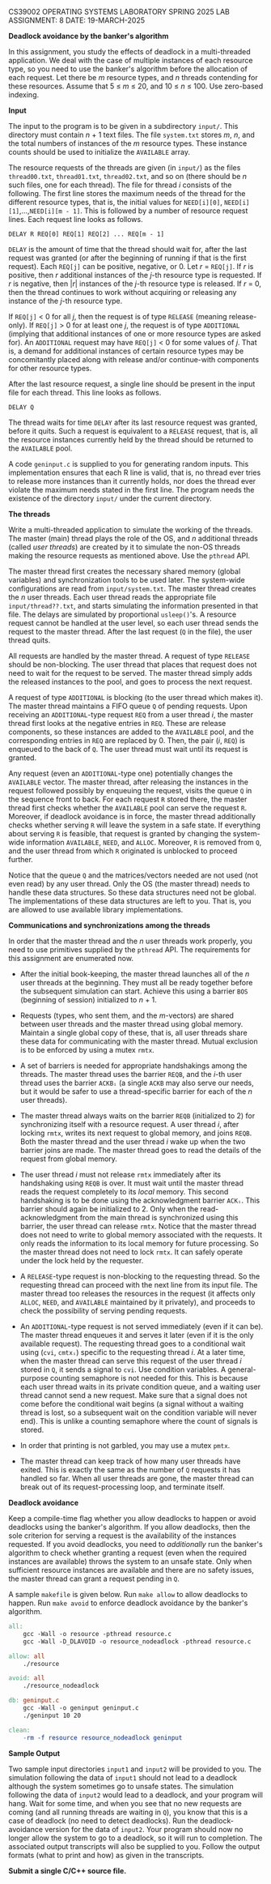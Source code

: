 CS39002 OPERATING SYSTEMS LABORATORY
SPRING 2025
LAB ASSIGNMENT: 8
DATE: 19-MARCH-2025

**Deadlock avoidance by the banker's algorithm**

In this assignment, you study the effects of deadlock in a multi-threaded application. We deal with the case of multiple instances of each resource type, so you need to use the banker's algorithm before the allocation of each request. Let there be *m* resource types, and *n* threads contending for these resources. Assume that 5 ≤ *m* ≤ 20, and 10 ≤ *n* ≤ 100. Use zero-based indexing.

**Input**

The input to the program is to be given in a subdirectory `input/`. This directory must contain *n* + 1 text files. The file `system.txt` stores *m*, *n*, and the total numbers of instances of the *m* resource types. These instance counts should be used to initialize the `AVAILABLE` array.

The resource requests of the threads are given (in `input/`) as the files `thread00.txt`, `thread01.txt`, `thread02.txt`, and so on (there should be *n* such files, one for each thread). The file for thread *i* consists of the following. The first line stores the maximum needs of the thread for the different resource types, that is, the initial values for `NEED[i][0]`, `NEED[i][1]`,...,`NEED[i][m - 1]`. This is followed by a number of resource request lines. Each request line looks as follows.

`DELAY R REQ[0] REQ[1] REQ[2] ... REQ[m - 1]`

`DELAY` is the amount of time that the thread should wait for, after the last request was granted (or after the beginning of running if that is the first request). Each `REQ[j]` can be positive, negative, or 0. Let *r* = `REQ[j]`. If *r* is positive, then *r* additional instances of the *j*-th resource type is requested. If *r* is negative, then |*r*| instances of the *j*-th resource type is released. If *r* = 0, then the thread continues to work without acquiring or releasing any instance of the *j*-th resource type.

If `REQ[j]` < 0 for all *j*, then the request is of type `RELEASE` (meaning release-only). If `REQ[j]` > 0 for at least one *j*, the request is of type `ADDITIONAL` (implying that additional instances of one or more resource types are asked for). An `ADDITIONAL` request may have `REQ[j]` < 0 for some values of *j*. That is, a demand for additional instances of certain resource types may be concomitantly placed along with release and/or continue-with components for other resource types.

After the last resource request, a single line should be present in the input file for each thread. This line looks as follows.

`DELAY Q`

The thread waits for time `DELAY` after its last resource request was granted, before it quits. Such a request is equivalent to a `RELEASE` request, that is, all the resource instances currently held by the thread should be returned to the `AVAILABLE` pool.

A code `geninput.c` is supplied to you for generating random inputs. This implementation ensures that each R line is valid, that is, no thread ever tries to release more instances than it currently holds, nor does the thread ever violate the maximum needs stated in the first line. The program needs the existence of the directory `input/` under the current directory.

**The threads**

Write a multi-threaded application to simulate the working of the threads. The master (main) thread plays the role of the OS, and *n* additional threads (called *user threads*) are created by it to simulate the non-OS threads making the resource requests as mentioned above. Use the `pthread` API.

The master thread first creates the necessary shared memory (global variables) and synchronization tools to be used later. The system-wide configurations are read from `input/system.txt`. The master thread creates the *n* user threads. Each user thread reads the appropriate file `input/thread??.txt`, and starts simulating the information presented in that file. The delays are simulated by proportional `usleep()`'s. A resource request cannot be handled at the user level, so each user thread sends the request to the master thread. After the last request (`Q` in the file), the user thread quits.

All requests are handled by the master thread. A request of type `RELEASE` should be non-blocking. The user thread that places that request does not need to wait for the request to be served. The master thread simply adds the released instances to the pool, and goes to process the next request.

A request of type `ADDITIONAL` is blocking (to the user thread which makes it). The master thread maintains a FIFO queue `Q` of pending requests. Upon receiving an `ADDITIONAL`-type request `REQ` from a user thread *i*, the master thread first looks at the negative entries in `REQ`. These are release components, so these instances are added to the `AVAILABLE` pool, and the corresponding entries in `REQ` are replaced by 0. Then, the pair (*i*, `REQ`) is enqueued to the back of `Q`. The user thread must wait until its request is granted.

Any request (even an `ADDITIONAL`-type one) potentially changes the `AVAILABLE` vector. The master thread, after releasing the instances in the request followed possibly by enqueuing the request, visits the queue `Q` in the sequence front to back. For each request `R` stored there, the master thread first checks whether the `AVAILABLE` pool can serve the request `R`. Moreover, if deadlock avoidance is in force, the master thread additionally checks whether serving `R` will leave the system in a safe state. If everything about serving `R` is feasible, that request is granted by changing the system-wide information `AVAILABLE`, `NEED`, and `ALLOC`. Moreover, `R` is removed from `Q`, and the user thread from which `R` originated is unblocked to proceed further.

Notice that the queue `Q` and the matrices/vectors needed are not used (not even read) by any user thread. Only the OS (the master thread) needs to handle these data structures. So these data structures need not be global. The implementations of these data structures are left to you. That is, you are allowed to use available library implementations.

**Communications and synchronizations among the threads**

In order that the master thread and the *n* user threads work properly, you need to use primitives supplied by the `pthread` API. The requirements for this assignment are enumerated now.

*   After the initial book-keeping, the master thread launches all of the *n* user threads at the beginning. They must all be ready together before the subsequent simulation can start. Achieve this using a barrier `BOS` (beginning of session) initialized to *n* + 1.
*   Requests (types, who sent them, and the *m*-vectors) are shared between user threads and the master thread using global memory. Maintain a single global copy of these, that is, all user threads share these data for communicating with the master thread. Mutual exclusion is to be enforced by using a mutex `rmtx`.
*   A set of barriers is needed for appropriate handshakings among the threads. The master thread uses the barrier `REQB`, and the *i*-th user thread uses the barrier `ACKBᵢ` (a single `ACKB` may also serve our needs, but it would be safer to use a thread-specific barrier for each of the *n* user threads).
*   The master thread always waits on the barrier `REQB` (initialized to 2) for synchronizing itself with a resource request. A user thread *i*, after locking `rmtx`, writes its next request to global memory, and joins `REQB`. Both the master thread and the user thread *i* wake up when the two barrier joins are made. The master thread goes to read the details of the request from global memory.

*   The user thread *i* must not release `rmtx` immediately after its handshaking using `REQB` is over. It must wait until the master thread reads the request completely to its *local* memory. This second handshaking is to be done using the acknowledgment barrier `ACKᵢ`. This barrier should again be initialized to 2. Only when the read-acknowledgment from the main thread is synchronized using this barrier, the user thread can release `rmtx`. Notice that the master thread does not need to write to global memory associated with the requests. It only reads the information to its local memory for future processing. So the master thread does not need to lock `rmtx`. It can safely operate under the lock held by the requester.
*   A `RELEASE`-type request is non-blocking to the requesting thread. So the requesting thread can proceed with the next line from its input file. The master thread too releases the resources in the request (it affects only `ALLOC`, `NEED`, and `AVAILABLE` maintained by it privately), and proceeds to check the possibility of serving pending requests.

*   An `ADDITIONAL`-type request is not served immediately (even if it can be). The master thread enqueues it and serves it later (even if it is the only available request). The requesting thread goes to a conditional wait using (`cvi`, `cmtxᵢ`) specific to the requesting thread *i*. At a later time, when the master thread can serve this request of the user thread *i* stored in `Q`, it sends a signal to `cvi`. Use condition variables. A general-purpose counting semaphore is not needed for this. This is because each user thread waits in its private condition queue, and a waiting user thread cannot send a new request. Make sure that a signal does not come before the conditional wait begins (a signal without a waiting thread is lost, so a subsequent wait on the condition variable will never end). This is unlike a counting semaphore where the count of signals is stored.
*   In order that printing is not garbled, you may use a mutex `pmtx`.
*   The master thread can keep track of how many user threads have exited. This is exactly the same as the number of `Q` requests it has handled so far. When all user threads are gone, the master thread can break out of its request-processing loop, and terminate itself.

**Deadlock avoidance**

Keep a compile-time flag whether you allow deadlocks to happen or avoid deadlocks using the banker's algorithm. If you allow deadlocks, then the sole criterion for serving a request is the availability of the instances requested. If you avoid deadlocks, you need to *additionally* run the banker's algorithm to check whether granting a request (even when the required instances are available) throws the system to an unsafe state. Only when sufficient resource instances are available and there are no safety issues, the master thread can grant a request pending in `Q`.

A sample `makefile` is given below. Run `make allow` to allow deadlocks to happen. Run `make avoid` to enforce deadlock avoidance by the banker's algorithm.

```makefile
all:
    gcc -Wall -o resource -pthread resource.c
    gcc -Wall -D_DLAVOID -o resource_nodeadlock -pthread resource.c

allow: all
    ./resource

avoid: all
    ./resource_nodeadlock

db: geninput.c
    gcc -Wall -o geninput geninput.c
    ./geninput 10 20

clean:
    -rm -f resource resource_nodeadlock geninput
```

**Sample Output**

Two sample input directories `input1` and `input2` will be provided to you. The simulation following the data of `input1` should not lead to a deadlock although the system sometimes go to unsafe states. The simulation following the data of `input2` would lead to a deadlock, and your program will hang. Wait for some time, and when you see that no new requests are coming (and all running threads are waiting in `Q`), you know that this is a case of deadlock (no need to detect deadlocks). Run the deadlock-avoidance version for the data of `input2`. Your program should now no longer allow the system to go to a deadlock, so it will run to completion. The associated output transcripts will also be supplied to you. Follow the output formats (what to print and how) as given in the transcripts.

**Submit a single C/C++ source file.**
